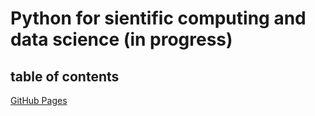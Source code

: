 # Python for sientific computing and data science (in progress)

## table of contents
[GitHub Pages](https://pages.github.com/)
